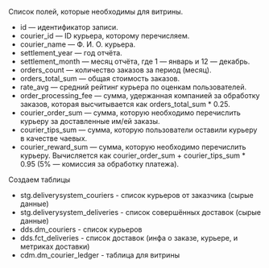 Список полей, которые необходимы для витрины. 
  - id — идентификатор записи. 
  - courier_id — ID курьера, которому перечисляем. 
  - courier_name — Ф. И. О. курьера. 
  - settlement_year — год отчёта. 
  - settlement_month — месяц отчёта, где 1 — январь и 12 — декабрь. 
  - orders_count — количество заказов за период (месяц). 
  - orders_total_sum — общая стоимость заказов. 
  - rate_avg — средний рейтинг курьера по оценкам пользователей. 
  - order_processing_fee — сумма, удержанная компанией за обработку заказов, которая высчитывается как orders_total_sum * 0.25. 
  - courier_order_sum — сумма, которую необходимо перечислить курьеру за доставленные им/ей заказы. 
  - courier_tips_sum — сумма, которую пользователи оставили курьеру в качестве чаевых. 
  - courier_reward_sum — сумма, которую необходимо перечислить курьеру. Вычисляется как courier_order_sum + courier_tips_sum * 0.95 (5% — комиссия за обработку платежа).

Создаем таблицы 
  - stg.deliverysystem_couriers - список курьеров от заказчика (сырые данные) 
  - stg.deliverysystem_deliveries - список совершённых доставок (сырые данные) 
  - dds.dm_couriers - список курьеров 
  - dds.fct_deliveries - список доставок (инфа о заказе, курьере, и метриках доставки) 
  - cdm.dm_courier_ledger - таблица для витрины
